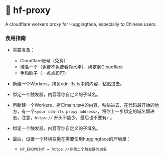 # 🤗 hf-proxy
A cloudflare workers proxy for Huggingface, especially to Chinese users.

### 食用指南

- 需要准备：
  - Cloudflare账号（免费）
  - 域名一个（免费不免费看你水平），绑定到Cloudflare
  - 手和脑子（一点点即可）

- 新建一个Workers，拷贝cdn-lfs.ts中的内容，粘贴进去。
- 绑定一个触发器，内容写你自定义的子域名。

- 再新建一个Workers，拷贝main.ts中的内容，粘贴进去，在代码最开始的地方，有一个`<your cdn-lfs proxy address>`，将你上一步绑定的域名填进去，注意，`https://` 开头不能少，最后也不要有`/` 。
- 绑定一个触发器，内容写你自定义的子域名。
- 最后，设置一个环境变量在需要使用huggingface的环境里：
  - `HF_ENDPOINT = https://你第二个触发器的域名`
